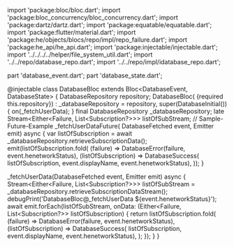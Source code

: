 import 'package:bloc/bloc.dart';
import 'package:bloc_concurrency/bloc_concurrency.dart';
import 'package:dartz/dartz.dart';
import 'package:equatable/equatable.dart';
import 'package:flutter/material.dart';
import 'package:he/objects/blocs/repo/impl/repo_failure.dart';
import 'package:he_api/he_api.dart';
import 'package:injectable/injectable.dart';
import '../../../../helper/file_system_util.dart';
import '../../repo/database_repo.dart';
import '../../repo/impl/idatabase_repo.dart';

part 'database_event.dart';
part 'database_state.dart';

@injectable
class DatabaseBloc extends Bloc<DatabaseEvent, DatabaseState> {
  DatabaseRepository repository;
  DatabaseBloc(
      {required this.repository})
      : _databaseRepository = repository,
        super(DatabaseInitial()) {
    on<DatabaseFetched>(_fetchUserData);
  }
  final DatabaseRepository _databaseRepository;
  late Stream<Either<Failure, List<Subscription?>>> listOfSubStream;
  // Sample-Future-Example
  _fetchUserDataFuture(
      DatabaseFetched event, Emitter<DatabaseState> emit) async {
    var listOfSubscription =
        await _databaseRepository.retrieveSubscriptionData();
    emit(listOfSubscription.fold(
      (failure) => DatabaseError(failure, event.henetworkStatus),
      (listOfSubscription) => DatabaseSuccess(
          listOfSubscription, event.displayName, event.henetworkStatus),
    ));
  }

  _fetchUserData(DatabaseFetched event, Emitter<DatabaseState> emit) async {
    Stream<Either<Failure, List<Subscription?>>> listOfSubStream =
        _databaseRepository.retrieveSubscriptionDataStream();
    debugPrint('DatabaseBloc@_fetchUserData ${event.henetworkStatus}');
    await emit.forEach(listOfSubStream,
        onData: (Either<Failure, List<Subscription?>> listOfSubscription) {
      return listOfSubscription.fold(
        (failure) => DatabaseError(failure, event.henetworkStatus),
        (listOfSubscription) => DatabaseSuccess(
            listOfSubscription, event.displayName, event.henetworkStatus),
      );
    });
  }
}
